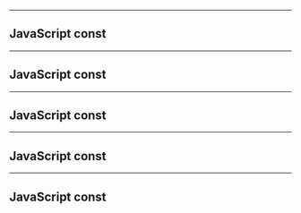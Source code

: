 <script>
/*
Given an array of integers, 
return indices of the two numbers 
such that they add up to a 
specific target. 
We can’t use the same element twice. Example : 
Given nums = [2, 7, 11, 15], target = 9,
Because nums[0] + nums[1] = 2 + 7 = 9,
return [0, 1].

*/

const A = [2, 7, 11, 15];
const target = 9;

const hash = new Map();
const res = []
for(let i=0;i<A.length;i++){
  const diff = target-A[i]
  if(hash.get(diff)){
    res.push(A.indexOf(A[i]))
    res.push(A.indexOf(diff))
  }else{
    hash.set(A[i],A[i])
  }
}
console.log(res,"result")
</script>

-------------------
<!DOCTYPE html>
<html>
<body>

<h2>JavaScript const</h2>

<p id="demo"></p>

<script>
let a = 3;
let b = new Number(3); 
let c = 3;
console.log(a == b); //true
console.log(a === b); //false 
console.log(b === c); //false
</script>

</body>
</html>

------------------------------------------------------
<!DOCTYPE html>
<html>
<body>

<h2>JavaScript const</h2>

<p id="demo"></p>

<script>
String.prototype.giveLydiaPizza = () => {
  return 'Just give Lydia pizza already!';
};
const name = 'Lydia';
console.log(name.giveLydiaPizza())
</script>

</body>
</html>

-------------------------------------------------

<!DOCTYPE html>
<html>
<body>

<h2>JavaScript const</h2>

<p id="demo"></p>

<script>
//curring and clouser
function add(a){
	return function(b){
    	if(b){
        	return add(a+b)
        }
        return a
    }
}

console.log(add(1)(2)())

/*

for (var i = 0; i < 3; i++) {
function(){
  setTimeout(() => console.log(i), 1);  
  }()
  //3 3 3 why
}
for (let i = 0; i < 3; i++) {

  setTimeout(() => console.log(i), 1);
  //0,1,2
}
*/

</script>

</body>
</html>

-------------------------------------

<!DOCTYPE html>
<html>
<body>

<h2>JavaScript const</h2>

<p id="demo"></p>

<script>
function Welcome(name) {
  var greetingInfo = function (message) {
    console.log(message + " " + name);
  };
  return greetingInfo;
}
var myFunction = Welcome("John");
myFunction("Welcome "); 
myFunction("Hello Mr.");


//Welcome John
//Welcome Hello Mr. John

const myPromise = new Promise((resolve,reject)=>{
	fetch("myAPI")
    .then(res=>res.json())
    .then(data=>{
    	resolve(data)
    })
    .catch(error=>{
    	console.log(error)
    })
})

myPromise.then(data=>{
	console.log("result",data)
})

</script>

</body>
</html>

--------------------------

<!DOCTYPE html>
<html>
<body>

<h2>JavaScript const</h2>

<p id="demo"></p>

<script>
Rewrite the following Promise-based function to async await :     

async function asyncTask() {
    return await functionA()
        .then((valueA) => await functionB(valueA))
        .then((valueB) => await functionC(valueB))
        .then((valueC) => await functionD(valueC))
        .catch((err) => logger.error(err))
}

async function asyncTask() {
	let response = null
     try{
       const [valueA,errA] = await functionA()
       const [valueB,errB] = await functionB(valueA)
        const [valueC,errC] = await functionC(valueB)
        const [valueD,errD] =  await functionD(valueC)
        return 
     }
    catch(error){logger.error(error)}
}

-------------------------
// Write the Post API 
const express = require("express");
const app = express()

app.post("/user",(req,res)=>{
	if(req.post){
      fetch("liveAPI")
      .then(res=>res.json())   
      .then(data=>{
          res.send(data)
      })
      .catch(err=>{console.log(err)})
    } else{
    	console.log("payload is missing")
    }
})

var response = app.listen("8000",(req,res)=>{
	const host = response.address().adress;	
    const port = response.address().port;

    console.log(`Server started at http://127.0.0.1:${port}`)
})

</script>

</body>
</html>

